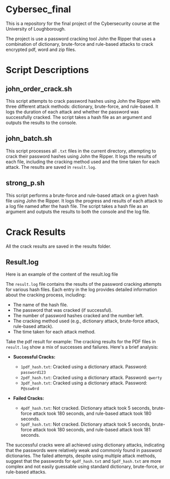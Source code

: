# Cybersec_final

This is a repository for the final project of the Cybersecurity course at the University of Loughborough.

The project is use a password cracking tool John the Ripper that uses a combination of dictionary, brute-force and rule-based attacks to crack encrypted pdf, word and zip files.


# Script Descriptions

## john_order_crack.sh
This script attempts to crack password hashes using John the Ripper with three different attack methods: dictionary, brute-force, and rule-based. It logs the duration of each attack and whether the password was successfully cracked. The script takes a hash file as an argument and outputs the results to the console.

## john_batch.sh
This script processes all `.txt` files in the current directory, attempting to crack their password hashes using John the Ripper. It logs the results of each file, including the cracking method used and the time taken for each attack. The results are saved in `result.log`.

## strong_p.sh
This script performs a brute-force and rule-based attack on a given hash file using John the Ripper. It logs the progress and results of each attack to a log file named after the hash file. The script takes a hash file as an argument and outputs the results to both the console and the log file.

# Crack Results
All the crack results are saved in the results folder.

## Result.log 
Here is an example of the content of the result.log file

The `result.log` file contains the results of the password cracking attempts for various hash files. Each entry in the log provides detailed information about the cracking process, including:

- The name of the hash file.
- The password that was cracked (if successful).
- The number of password hashes cracked and the number left.
- The cracking method used (e.g., dictionary attack, brute-force attack, rule-based attack).
- The time taken for each attack method.

Take the pdf result for example:
The cracking results for the PDF files in `result.log` show a mix of successes and failures. Here's a brief analysis:

- **Successful Cracks:**
  - `1pdf_hash.txt`: Cracked using a dictionary attack. Password: `password123`
  - `2pdf_hash.txt`: Cracked using a dictionary attack. Password: `qwerty`
  - `3pdf_hash.txt`: Cracked using a dictionary attack. Password: `P@ssw0rd`

- **Failed Cracks:**
  - `4pdf_hash.txt`: Not cracked. Dictionary attack took 5 seconds, brute-force attack took 180 seconds, and rule-based attack took 180 seconds.
  - `5pdf_hash.txt`: Not cracked. Dictionary attack took 5 seconds, brute-force attack took 180 seconds, and rule-based attack took 181 seconds.

The successful cracks were all achieved using dictionary attacks, indicating that the passwords were relatively weak and commonly found in password dictionaries. The failed attempts, despite using multiple attack methods, suggest that the passwords for `4pdf_hash.txt` and `5pdf_hash.txt` are more complex and not easily guessable using standard dictionary, brute-force, or rule-based attacks.



